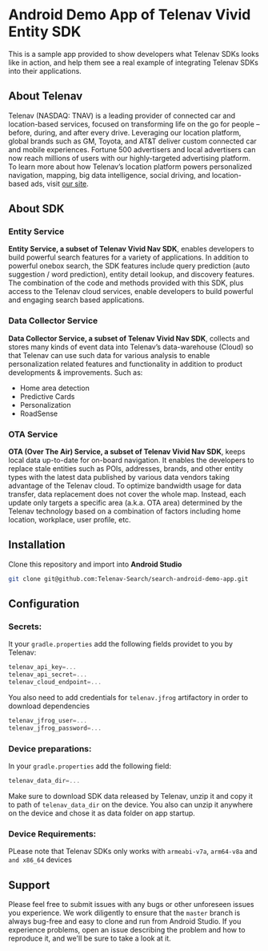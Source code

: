 # Android Demo App of Telenav Vivid Entity SDK 

This is a sample app provided to show developers what Telenav SDKs looks like in action, and help them see a real example of integrating Telenav SDKs into their applications.

## About Telenav

Telenav (NASDAQ: TNAV) is a leading provider of connected car and location-based services, focused on transforming life on the go for people – before, during, and after every drive. Leveraging our location platform, global brands such as GM, Toyota, and AT&T deliver custom connected car and mobile experiences. Fortune 500 advertisers and local advertisers can now reach millions of users with our highly-targeted advertising platform. To learn more about how Telenav’s location platform powers personalized navigation, mapping, big data intelligence, social driving, and location-based ads, visit [our site](https://www.telenav.com/).

## About SDK

### Entity Service

**Entity Service, a subset of Telenav Vivid Nav SDK**, enables developers to build powerful search features for a variety of applications. In addition to powerful onebox search, the SDK features include query prediction (auto suggestion / word prediction), entity detail lookup, and discovery features. The combination of the code and methods provided with this SDK, plus access to the Telenav cloud services, enable developers to build powerful and engaging search based applications.

### Data Collector Service

**Data Collector Service, a subset of Telenav Vivid Nav SDK**, collects and stores many kinds of event data into Telenav’s data-warehouse (Cloud) so that Telenav can use such data for various analysis to enable personalization related features and functionality in addition to product developments & improvements. Such as:

* Home area detection
* Predictive Cards
* Personalization
* RoadSense
### OTA Service

**OTA (Over The Air) Service, a subset of Telenav Vivid Nav SDK**, keeps local data up-to-date for on-board navigation. It enables the developers to replace stale entities such as POIs, addresses, brands, and other entity types with the latest data published by various data vendors taking advantage of the Telenav cloud. To optimize bandwidth usage for data transfer, data replacement does not cover the whole map. Instead, each update only targets a specific area (a.k.a. OTA area) determined by the Telenav technology based on a combination of factors including home location, workplace, user profile, etc.

## Installation
Clone this repository and import into **Android Studio**
```bash
git clone git@github.com:Telenav-Search/search-android-demo-app.git
```

## Configuration

### Secrets:
It your `gradle.properties` add the following fields providet to you by Telenav:
```gradle
telenav_api_key=...
telenav_api_secret=...
telenav_cloud_endpoint=...
```

You also need to add credentials for `telenav.jfrog` artifactory in order to download dependencies
```gradle
telenav_jfrog_user=...
telenav_jfrog_password=...
```

### Device preparations:
In your `gradle.properties` add the following field:
```gradle
telenav_data_dir=...
```
Make sure to download SDK data released by Telenav, unzip it and copy it to path of `telenav_data_dir` on the device.
You also can unzip it anywhere on the device and chose it as data folder on app startup.

### Device Requirements:

PLease note that Telenav SDKs only works with `armeabi-v7a`, `arm64-v8a` and `and x86_64` devices

## Support
Please feel free to submit issues with any bugs or other unforeseen issues you experience. We work diligently to ensure that the `master` branch is always bug-free and easy to clone and run from Android Studio. If you experience problems, open an issue describing the problem and how to reproduce it, and we'll be sure to take a look at it.
